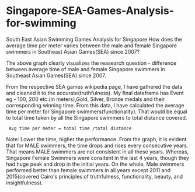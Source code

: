 # Singapore-SEA-Games-Analysis-for-swimming
South East Asian Swimming Games Analysis for Singapore
How does the average time per meter varies between the male and female Singapore swimmers in Southeast Asian Games(SEA) since 2007?

The above graph clearly visualizes the reasearch question - difference between average time of male and female Singapore swimmers in Southeast Asian Games(SEA) since 2007.

From the respective SEA games wikipedia page, I have gathered the data and cleaned it to the accurate(truthfulness). My final dataframe has Event eg - 100, 200 etc.(in meters),Gold, Silver, Bronze medals and their corresponding winning time. From this data, I have calculated the average time per meter for Singapore swimmers(functionality). That would be equal to total time taken by all the Singapore swimmers to total distance covered.

     Avg time per meter = total time /total distance

Note: Lower the time, higher the performance.
From the graph, it is evident that for MALE swimmers, the time drops and rises every consecutive years. That means MALE swimmers are not consistent in all these years. Whereas, Singapore Female Swimmers were consitent in the last 4 years, though they had huge peak and drop in the initial years. On the whole, Male swimmers performed better than female swimmers in all years except 2011 and 2015(covered  Cairo's principles of truthfulness, functionality, beauty, and insightfulness). 
